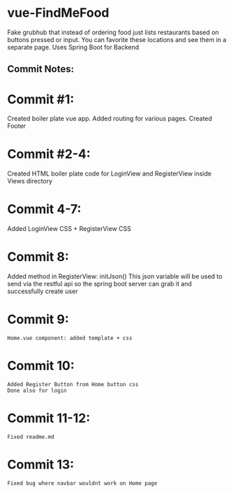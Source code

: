 # vue-FindMeFood
Fake grubhub that instead of ordering food just lists restaurants based on buttons pressed or input. You can favorite these locations and see them in a separate page. Uses Spring Boot for Backend
## Commit Notes:

# Commit #1:

Created boiler plate vue app. Added routing for various pages. Created Footer

# Commit #2-4:

Created HTML boiler plate code for LoginView and RegisterView inside Views directory
# Commit 4-7:
Added LoginView CSS + RegisterView CSS
# Commit 8:
Added method in RegisterView: initJson()
    This json variable will be used to send via the restful api so the
    spring boot server can grab it and successfully create user
# Commit 9:
    Home.vue component: added template + css
# Commit 10:
    Added Register Button from Home button css
    Done also for login
# Commit 11-12:
    Fixed readme.md
# Commit 13:
    Fixed bug where navbar wouldnt work on Home page